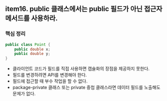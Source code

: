 ## item16. public 클래스에서는 public 필드가 아닌 접근자 메서드를 사용하라.

### 핵심 정리 
```java
public class Point {
	public double x;
	public double y;
}
```

- 클라이언트 코드가 필드를 직접 사용하면 캡슐화의 장점을 제공하지 못한다.
- 필드를 변경하려면 API를 변경해야 한다.
- 필드에 접근할 때 부수 작업을 할 수 없다.
- package-private 클래스 또는 private 중첩 클래스라면 데이터 필드를 노출해도 문제가 없다.
